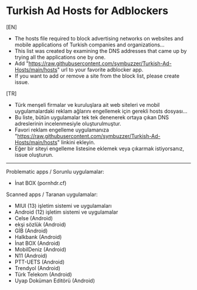 # Turkish Ad Hosts for Adblockers  
  
[EN]  
- The hosts file required to block advertising networks on websites and mobile applications of Turkish companies and organizations...  
- This list was created by examining the DNS addresses that came up by trying all the applications one by one.  
- Add "https://raw.githubusercontent.com/symbuzzer/Turkish-Ad-Hosts/main/hosts" url to your favorite adblocker app.   
- If you want to add or remove a site from the block list, please create issue.  
  
[TR]  
- Türk menşeli firmalar ve kuruluşlara ait web siteleri ve mobil uygulamalardaki reklam ağlarını engellemek için gerekli hosts dosyası...  
- Bu liste, bütün uygulamalar tek tek denenerek ortaya çıkan DNS adreslerinin incelenmesiyle oluşturulmuştur.  
- Favori reklam engelleme uygulamanıza "https://raw.githubusercontent.com/symbuzzer/Turkish-Ad-Hosts/main/hosts" linkini ekleyin.  
- Eğer bir siteyi engelleme listesine eklemek veya çıkarmak istiyorsanız, issue oluşturun.  
  
-------------------------------------------  
  
Problematic apps / Sorunlu uygulamalar:  
- İnat BOX (pornhdr.cf)  
  
Scanned apps / Taranan uygulamalar:  
- MIUI (13) işletim sistemi ve uygulamaları  
- Android (12) işletim sistemi ve uygulamalar  
- Celse (Android)  
- ekşi sözlük (Android)  
- GİB (Android)  
- Halkbank (Android)  
- İnat BOX (Android)  
- MobilDeniz (Android)  
- N11 (Android)  
- PTT-UETS (Android)  
- Trendyol (Android)  
- Türk Telekom (Android)  
- Uyap Doküman Editörü (Android)  
